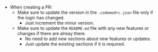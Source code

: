 - When creating a PR:
  - Make sure to update the version in the `.codemodrc.json` file only if the logic has changed.
    - Just increment the minor version.
  - Make sure to update the `README.md` file with any new features or changes if there are alreay there.
    - No need to add new sections about new features or updates.
    - Just update the existing sections if it is required.
